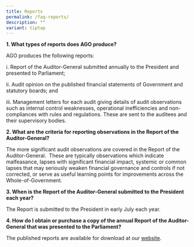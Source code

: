 ```yaml
---
title: Reports
permalink: /faq-reports/
description: ""
variant: tiptap
---
```

<p><strong>1. What types of reports does AGO produce?</strong>
</p>
<p>AGO produces the following reports:</p>
<p>i. Report of the Auditor-General submitted annually to the President and
presented to Parliament;</p>
<p>ii. Audit opinion on the published financial statements of Government
and statutory boards; and</p>
<p>iii. Management letters for each audit giving details of audit observations
such as internal control weaknesses, operational inefficiencies and non-compliances
with rules and regulations. These are sent to the auditees and their supervisory
bodies.</p>
<p><strong>2. What are the criteria for reporting observations in the Report of the Auditor-General?</strong>
</p>
<p>The more significant audit observations are covered in the Report of the
Auditor-General.&nbsp; These are typically observations which indicate
malfeasance, lapses with significant financial impact, systemic or common
lapses that may seriously weaken financial governance and controls if not
corrected, or serve as useful learning points for improvements across the
Whole-of-Government.</p>
<p><strong>3. When is the Report of the Auditor-General submitted to the President each year?</strong>
</p>
<p>The Report is submitted to the President in early July each year.</p>
<p><strong>4. How do I obtain or purchase a copy of the annual Report of the Auditor-General that was presented to the Parliament?</strong>
</p>
<p>The published reports are available for download at our <a href="https://staging-lite.d3hqyykq5b8x5i.amplifyapp.com/publications/annual-reports/" rel="noopener noreferrer nofollow" target="_blank">website</a>.</p>